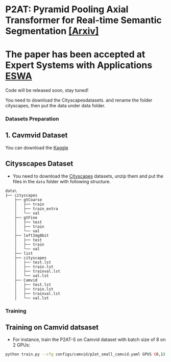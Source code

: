 # P2AT: Pyramid Pooling Axial Transformer for Real-time Semantic Segmentation  [[Arxiv]](https://arxiv.org/abs/2310.15025)
# The paper has been accepted at Expert Systems with Applications [ESWA](https://www.sciencedirect.com/science/article/abs/pii/S0957417424014775)
Code will be released soon, stay tuned!


You need to download the Cityscapesdatasets. and rename the folder cityscapes, then put the data under data folder.

### Datasets Preparation

## 1. Cavmvid Dataset
You can download the [Kaggle](https://www.kaggle.com/datasets/carlolepelaars/camvid)

## Citysscapes Dataset
* You need to download the [Cityscapes](https://www.cityscapes-dataset.com/) datasets, unzip them and put the files in the `data` folder with following structure.

```
data\ 
├── cityscapes
    ├── gtCoarse
    │   ├── train
    │   ├── train_extra
    │   └── val
    ├── gtFine
    │   ├── test
    │   ├── train
    │   └── val
    ├── leftImg8bit
    │   ├── test
    │   ├── train
    │   └── val
    ├── list
    ├── cityscapes
    │   ├── test.lst
    │   ├── train.lst
    │   ├── trainval.lst
    │   └── val.lst
    ├── Camvid
    │   ├── test.lst
    │   ├── train.lst
    │   ├── trainval.lst
    │   └── val.lst
```

### Training

##  Training on Camvid datsaset

* For instance, train the P2AT-S on Camvid dataset with batch size of 8 on 2 GPUs:
````bash
python train.py --cfg configs/camvid/p2at_small_camvid.yaml GPUS (0,1) TRAIN.BATCH_SIZE_PER_GPU 4
````
